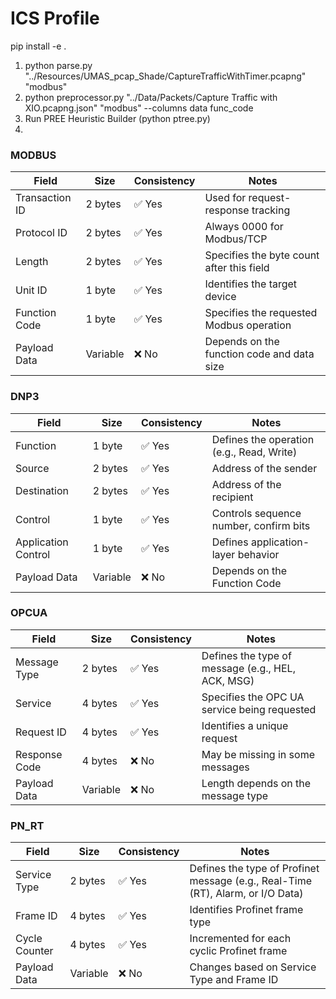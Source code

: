 # ICS Profile

pip install -e .

1. python parse.py "../Resources/UMAS_pcap_Shade/CaptureTrafficWithTimer.pcapng" "modbus"
2. python preprocessor.py "../Data/Packets/Capture Traffic with XIO.pcapng.json" "modbus" --columns data func_code
3. Run PREE Heuristic Builder (python ptree.py)
4. 




### MODBUS
| Field               | Size      | Consistency | Notes                                      |
|-------------------|----------|-------------|--------------------------------------------|
| Transaction ID   | 2 bytes  | ✅ Yes      | Used for request-response tracking        |
| Protocol ID     | 2 bytes  | ✅ Yes      | Always 0000 for Modbus/TCP                 |
| Length          | 2 bytes  | ✅ Yes      | Specifies the byte count after this field  |
| Unit ID         | 1 byte   | ✅ Yes      | Identifies the target device               |
| Function Code   | 1 byte   | ✅ Yes      | Specifies the requested Modbus operation   |
| Payload Data    | Variable | ❌ No       | Depends on the function code and data size |


### DNP3
| Field               | Size      | Consistency | Notes                                      |
|-------------------|----------|-------------|--------------------------------------------|
| Function          | 1 byte   | ✅ Yes      | Defines the operation (e.g., Read, Write) |
| Source           | 2 bytes  | ✅ Yes      | Address of the sender                     |
| Destination      | 2 bytes  | ✅ Yes      | Address of the recipient                  |
| Control          | 1 byte   | ✅ Yes      | Controls sequence number, confirm bits    |
| Application Control | 1 byte | ✅ Yes      | Defines application-layer behavior        |
| Payload Data     | Variable | ❌ No       | Depends on the Function Code              |


### OPCUA
| Field           | Size      | Consistency | Notes                                      |
|---------------|----------|-------------|--------------------------------------------|
| Message Type   | 2 bytes  | ✅ Yes      | Defines the type of message (e.g., HEL, ACK, MSG) |
| Service       | 4 bytes  | ✅ Yes      | Specifies the OPC UA service being requested |
| Request ID    | 4 bytes  | ✅ Yes      | Identifies a unique request               |
| Response Code  | 4 bytes  | ❌ No       | May be missing in some messages           |
| Payload Data  | Variable | ❌ No       | Length depends on the message type        |


### PN_RT
| Field           | Size      | Consistency | Notes                                      |
|---------------|----------|-------------|--------------------------------------------|
| Service Type  | 2 bytes  | ✅ Yes      | Defines the type of Profinet message (e.g., Real-Time (RT), Alarm, or I/O Data) |
| Frame ID      | 4 bytes  | ✅ Yes      | Identifies Profinet frame type            |
| Cycle Counter | 4 bytes  | ✅ Yes      | Incremented for each cyclic Profinet frame |
| Payload Data  | Variable | ❌ No       | Changes based on Service Type and Frame ID |
